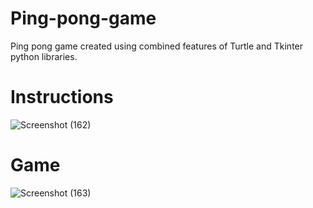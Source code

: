 # Ping-pong-game
Ping pong game created using combined features of Turtle and Tkinter python libraries.

# Instructions
![Screenshot (162)](https://github.com/botdotpy/Ping-pong-game/assets/131703097/83cf8c6f-0628-492f-ab9b-fc6dba86bc1b)

# Game
![Screenshot (163)](https://github.com/botdotpy/Ping-pong-game/assets/131703097/10aa295b-627a-4b59-86a0-19436942708f)
